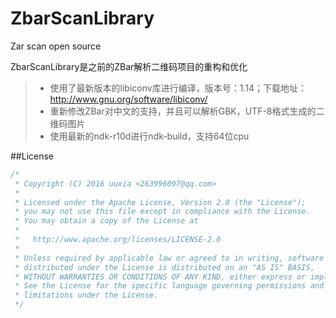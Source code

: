 # ZbarScanLibrary
Zar scan open source

ZbarScanLibrary是之前的ZBar解析二维码项目的重构和优化


>* 使用了最新版本的libiconv库进行编译，版本号：1.14；下载地址： http://www.gnu.org/software/libiconv/
>* 重新修改ZBar对中文的支持，并且可以解析GBK，UTF-8格式生成的二维码图片
>* 使用最新的ndk-r10d进行ndk-build，支持64位cpu

##License

```java
/*
 * Copyright (C) 2016 uuxia <263996097@qq.com>
 * 
 * Licensed under the Apache License, Version 2.0 (the "License");
 * you may not use this file except in compliance with the License.
 * You may obtain a copy of the License at
 * 
 *   http://www.apache.org/licenses/LICENSE-2.0
 * 
 * Unless required by applicable law or agreed to in writing, software
 * distributed under the License is distributed on an "AS IS" BASIS,
 * WITHOUT WARRANTIES OR CONDITIONS OF ANY KIND, either express or implied.
 * See the License for the specific language governing permissions and
 * limitations under the License.
 */
```

